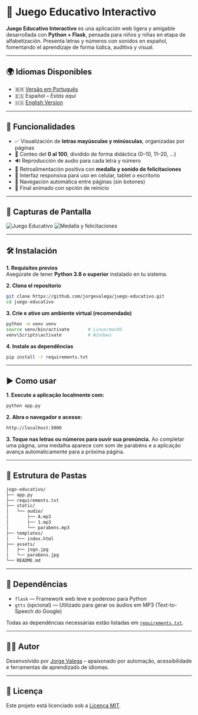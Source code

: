# 🧠 Juego Educativo Interactivo

**Juego Educativo Interactivo** es una aplicación web ligera y amigable desarrollada con **Python + Flask**, pensada para niños y niñas en etapa de alfabetización. Presenta letras y números con sonidos en español, fomentando el aprendizaje de forma lúdica, auditiva y visual.

---

## 🌍 Idiomas Disponibles

- 🇧🇷 [Versão em Português](https://github.com/jorgevalega/jogo-educativo)
- 🇪🇸 Español – *Estás aquí*
- 🇺🇸 [English Version](https://github.com/jorgevalega/educational-game)

---

## 🚀 Funcionalidades

- ✅ Visualización de **letras mayúsculas y minúsculas**, organizadas por páginas
- 🔢 Conteo del **0 al 100**, dividido de forma didáctica (0–10, 11–20, ...)
- 🔊 Reproducción de audio para cada letra y número
- 🏅 Retroalimentación positiva con **medalla y sonido de felicitaciones**
- 📱 Interfaz responsiva para uso en celular, tablet o escritorio
- 🔄 Navegación automática entre páginas (sin botones)
- 🎉 Final animado con opción de reinicio

---

## 📸 Capturas de Pantalla

![Juego Educativo](assets/jogo.jpg)
![Medalla y felicitaciones](assets/parabens.jpg)

---

## 🛠️ Instalación

**1. Requisitos previos**  
Asegúrate de tener **Python 3.8 o superior** instalado en tu sistema.

**2. Clona el repositorio**

```bash
git clone https://github.com/jorgevalega/juego-educativo.git
cd juego-educativo
```

**3. Crie e ative um ambiente virtual (recomendado)**

```bash
python -m venv venv
source venv/bin/activate       # Linux/macOS
venv\Scripts\activate          # Windows
```
**4. Instale as dependências**

```bash
pip install -r requirements.txt
```

---

## ▶️ Como usar

**1. Execute a aplicação localmente com:**

```bash
python app.py
```

**2. Abra o navegador e acesse:**

```bash
http://localhost:5000
```

**3. Toque nas letras ou números para ouvir sua pronúncia.**
Ao completar uma página, uma medalha aparece com som de parabéns e a aplicação avança automaticamente para a próxima página.

---

## 📁 Estrutura de Pastas

```bash
jogo-educativo/
├── app.py
├── requirements.txt
├── static/
│   └── audio/
│       ├── A.mp3
│       ├── 1.mp3
│       └── parabens.mp3
├── templates/
│   └── index.html
├── assets/
│   ├── jogo.jpg
│   └── parabens.jpg
└── README.md
```

---

## 🧾 Dependências

- `flask` — Framework web leve e poderoso para Python
- `gtts` (opcional) — Utilizado para gerar os áudios em MP3 (Text-to-Speech do Google)

Todas as dependências necessárias estão listadas em [`requirements.txt`](requirements.txt).

---

## 🧑‍💻 Autor

Desenvolvido por [Jorge Valega](https://github.com/jorgevalega) – apaixonado por automação, acessibilidade e ferramentas de aprendizado de idiomas.

---

## 📄 Licença

Este projeto está licenciado sob a [Licença MIT](LICENSE).
